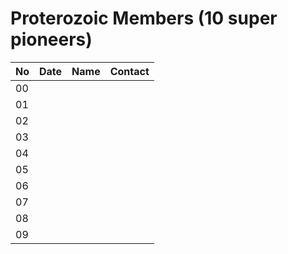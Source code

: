 # Proterozoic Members (10 super pioneers)

| **No** | **Date** | **Name** | **Contact** |
| --- | --- | --- | --- |
| 00 |  |  |  |
| 01 |  |  |  |
| 02 |  |  |  |
| 03 |  |  |  |
| 04 |  |  |  |
| 05 |  |  |  |
| 06 |  |  |  |
| 07 |  |  |  |
| 08 |  |  |  |
| 09 |  |  |  |


